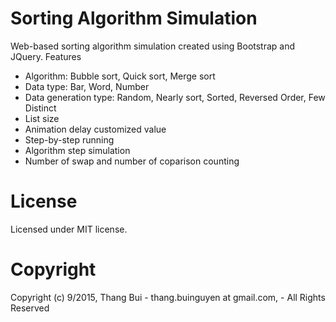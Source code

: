 # Sorting Algorithm Simulation
Web-based sorting algorithm simulation created using Bootstrap and JQuery.
Features 
- Algorithm: Bubble sort, Quick sort, Merge sort
- Data type: Bar, Word, Number
- Data generation type: Random, Nearly sort, Sorted, Reversed Order, Few Distinct
- List size
- Animation delay customized value
- Step-by-step running
- Algorithm step simulation
- Number of swap and number of coparison counting

# License
Licensed under MIT license.

# Copyright
Copyright (c) 9/2015, Thang Bui - thang.buinguyen at gmail.com, - All Rights Reserved
